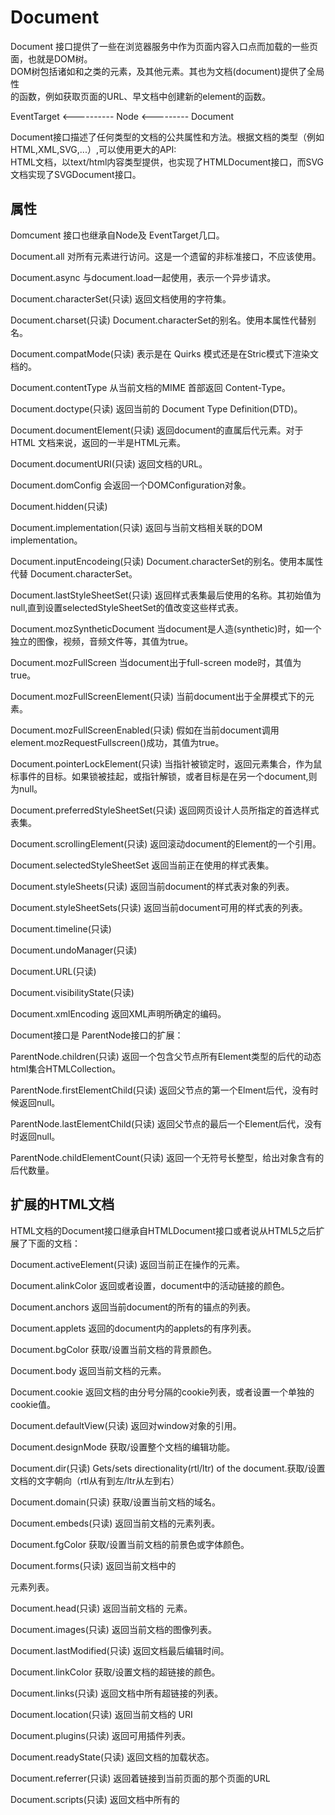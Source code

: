 # Document

Document 接口提供了一些在浏览器服务中作为页面内容入口点而加载的一些页面，也就是DOM树。  
DOM树包括诸如<body>和<table>之类的元素，及其他元素。其也为文档(document)提供了全局性  
的函数，例如获取页面的URL、早文档中创建新的element的函数。 

 EventTarget <---------- Node <--------- Document  

Document接口描述了任何类型的文档的公共属性和方法。根据文档的类型（例如HTML,XML,SVG,...）,可以使用更大的API:  
HTML文档，以text/html内容类型提供，也实现了HTMLDocument接口，而SVG文档实现了SVGDocument接口。  


## 属性

Domcument 接口也继承自Node及 EventTarget几口。  

Document.all 对所有元素进行访问。这是一个遗留的非标准接口，不应该使用。  

Document.async 与document.load一起使用，表示一个异步请求。  

Document.characterSet(只读)   返回文档使用的字符集。  

Document.charset(只读)  Document.characterSet的别名。使用本属性代替别名。 

Document.compatMode(只读)  表示是在 Quirks 模式还是在Stric模式下渲染文档的。  

Document.contentType  从当前文档的MIME 首部返回 Content-Type。  

Document.doctype(只读)  返回当前的 Document Type Definition(DTD)。 

Document.documentElement(只读) 返回document的直属后代元素。对于HTML 文档来说，返回的一半是HTML元素。 

Document.documentURI(只读) 返回文档的URL。 

Document.domConfig  会返回一个DOMConfiguration对象。

Document.hidden(只读)  

Document.implementation(只读)  返回与当前文档相关联的DOM implementation。

Document.inputEncodeing(只读) Document.characterSet的别名。使用本属性代替 Document.characterSet。  

Document.lastStyleSheetSet(只读)  返回样式表集最后使用的名称。其初始值为null,直到设置selectedStyleSheetSet的值改变这些样式表。  

Document.mozSyntheticDocument 当document是人造(synthetic)时，如一个独立的图像，视频，音频文件等，其值为true。  

Document.mozFullScreen  当document出于full-screen mode时，其值为true。  

Document.mozFullScreenElement(只读)  当前document出于全屏模式下的元素。  

Document.mozFullScreenEnabled(只读)  假如在当前document调用element.mozRequestFullscreen()成功，其值为true。  

Document.pointerLockElement(只读)  当指针被锁定时，返回元素集合，作为鼠标事件的目标。如果锁被挂起，或指针解锁，或者目标是在另一个document,则为null。  

Document.preferredStyleSheetSet(只读)  返回网页设计人员所指定的首选样式表集。

Document.scrollingElement(只读)  返回滚动document的Element的一个引用。  

Document.selectedStyleSheetSet  返回当前正在使用的样式表集。  

Document.styleSheets(只读)  返回当前document的样式表对象的列表。  

Document.styleSheetSets(只读) 返回当前document可用的样式表的列表。  

Document.timeline(只读) 

Document.undoManager(只读)

Document.URL(只读)  

Document.visibilityState(只读)  

Document.xmlEncoding  返回XML声明所确定的编码。  


Document接口是 ParentNode接口的扩展：  

ParentNode.children(只读)  返回一个包含父节点所有Element类型的后代的动态 html集合HTMLCollection。  

ParentNode.firstElementChild(只读)  返回父节点的第一个Elment后代，没有时候返回null。   

ParentNode.lastElementChild(只读)  返回父节点的最后一个Element后代，没有时返回null。  

ParentNode.childElementCount(只读)  返回一个无符号长整型，给出对象含有的后代数量。  


## 扩展的HTML文档 

HTML文档的Document接口继承自HTMLDocument接口或者说从HTML5之后扩展了下面的文档：  

Document.activeElement(只读)  返回当前正在操作的元素。  

Document.alinkColor 返回或者设置，document中的活动链接的颜色。  

Document.anchors  返回当前document的所有的锚点的列表。  

Document.applets  返回的document内的applets的有序列表。  

Document.bgColor  获取/设置当前文档的背景颜色。  

Document.body   返回当前文档的<body>元素。  

Document.cookie  返回文档的由分号分隔的cookie列表，或者设置一个单独的cookie值。  

Document.defaultView(只读)  返回对window对象的引用。  

Document.designMode 获取/设置整个文档的编辑功能。  

Document.dir(只读)  Gets/sets directionality(rtl/ltr) of the document.获取/设置文档的文字朝向（rtl从有到左/ltr从左到右）  

Document.domain(只读)  获取/设置当前文档的域名。 

Document.embeds(只读)  返回当前文档的<embed>元素列表。  

Document.fgColor  获取/设置当前文档的前景色或字体颜色。  

Document.forms(只读)  返回当前文档中的<form>元素列表。  

Document.head(只读)  返回当前文档的<head> 元素。  

Document.images(只读) 返回当前文档的图像列表。 

Document.lastModified(只读)  返回文档最后编辑时间。  

Document.linkColor 获取/设置文档的超链接的颜色。  

Document.links(只读)  返回文档中所有超链接的列表。  

Document.location(只读)  返回当前文档的 URI

Document.plugins(只读) 返回可用插件列表。  

Document.readyState(只读)  返回文档的加载状态。  

Document.referrer(只读)  返回着链接到当前页面的那个页面的URL

Document.scripts(只读)  返回文档中所有的<script>元素。  

Document.title 设置或获取当前文档的标题。  

Document.URL(只读)  返回文档的地址字符串。  

Document.vlinkColor 获取/设置访问过的超链接的颜色。  


## 事件句柄

Document.onafterscriptexecute  表示afterscriptexecute事件的事件处理代码  

Document.onbeforescriptexecute  表示beforescriptexecument事件的事件处理代码  

Document.oncopy  表示copy事件的事件处理代码。  

Document.oncut  表示cut事件的事件处理代码。  

Document.onfullscreenchange  表示fullscreenchange 事件的事件处理代码。   

Document.onfullscreenerror  表示fullscreenerror 事件的事件处理代码。  

Document.onpaste  表示paste事件的事件处理代码。  

Document.onpointerlockchage  表示pointerlockchange事件的事件处理代码。 

Document.onpointerlockerror  表示 pointerlockerror事件的事件处理代码。  

Document.onreadystatechange  表示 readystatechange事件的事件处理代码。  

Document.onselectionchange  表示 selectionchange事件的事件处理代码。  

Docuemnt.onvisibilitychange 表示 visibilitychange 事件的事件处理代码。 

Document.onwheel 表示 wheel  事件的事件处理代码。  


Document接口是  GlobalEventHandlers接口的扩展：

GlobalEventHandlers.onabort  表示 onabort 事件的事件处理代码。  

GlobleEventHandlers.onanimationcancel  表示 animationcancel 事件的事件处理代码。 指示一个css动画被取消。  

GlobleEventHandlers.onanimationend 表示 animationend 事件的事件处理代码。指示一个动画结束。 

GlobalEventHandlers.onanimationiteration 表示 animationiteration 事件的事件处理代码。指示一个动画被叠加了一个新动画。  

GlobalEventHandlers.onauxclick 表示 auxclick 事件的事件处理代码。指示一个初级button被安在一个input装置上。  

GlobalEventHandlers.onblur  表示 blur 事件的事件处理代码。  

GlobalEventHandlers.onerror  表示 error 事件的事件处理代码。  

GlobalEventHandlers.onfocus  表示 focus 事件的事件处理代码。 

GlobalEventHandlers.oncancel  表示 cancel 事件的事件处理代码。 

GlobalEventHandlers.oncanplaythrough  表示 canplaythrough 事件的事件处理代码。  

GlobalEventHandlers.onchange  表示 change  事件的事件处理代码。  

GlobalEventHandlers.onclick   表示 click  事件的事件处理代码。  

GlobalEventHandlers.onclose   表示 close 事件的事件处理代码。  

GlobalEventHandlers.oncontextmenu   表示 contextmenu 事件的事件处理代码。  

GlobalEventHandlers.oncuechange  表示 cuechange  事件的事件处理代码。  

GlobalEventHandlers.ondblclick   表示 dblclick   事件的事件处理代码。  

GlobalEventHandlers.ondrag  表示 drag 事件的事件处理代码。  

GlobalEventHandlers.ondragend  表示 dragend  事件的事件处理代码。  

GlobalEventHandlers.ondragenter  表示 dragenter  事件的事件处理代码。  

GlobalEventHandlers.ondragexit  表示 dragexit  事件的事件处理代码。  

GlobalEventHandlers.ondragleave  表示 dragleave  事件的事件处理代码。  

GlobalEventHandlers.ondragover  表示 dragover  事件的事件处理代码。  

GlobalEventHandlers.ondragstart  表示 dragstart  事件的事件处理代码。 

GlobalEventHandlers.ondrop  表示 drop  事件的事件处理代码。  

GlobalEventHandlers.ondurationchange  表示 durationchange  事件的事件处理代码。  

GlobalEventHandlers.onemptied   表示 emptied  事件的事件处理代码。  

GlobalEventHandlers.onended  表示 ended 事件的事件处理代码。  

GlobalEventHandlers.ongotpointercapture 表示 gotpointercapture 事件的事件处理代码。  

GlobalEventHandlers.oninput  表示 input 事件的事件处理代码。  

GlobalEventHandlers.oninvalid   表示 invalid 事件的事件处理代码。  

GlobalEventHandlers.onkeydown  表示 keydown 事件的事件处理代码。  

GlobalEventHandlers.onkeypress  表示 keypress 事件的事件处理代码。  

GlobalEventHandlers.onkeyup  表示 keyup 事件的事件处理代码。  

GlobalEventHandlers.onload   表示 load 事件的事件处理代码。  

GlobalEventHandlers.onloadeddata  表示 loadeddata 事件的事件处理代码。  

GlobalEventHandlers.onloadedmetadata  表示 loadedmetadata 事件的事件处理代码。  

GlobalEventHandlers.onloadend  表示 loadend 事件的事件处理代码。  

GlobalEventHandlers.onloadstart  表示 loadstart 事件的事件处理代码。  

GlobalEventHandlers.onlostpointercapture  表示 lostpointercapture 事件的事件处理代码。  

GlobalEventHandlers.onmousedown  表示 mousedown 事件的事件处理代码。 

GlobalEventHandlers.onmouseenter  表示 mouseenter 事件的事件处理代码。 

GlobalEventHandlers.onmouseleave  表示 mouseleave 事件的事件处理代码。 

GlobalEventHandlers.onmousemove  表示 mousemove 事件的事件处理代码。 

GlobalEventHandlers.onmouseout  表示 mouseout 事件的事件处理代码。 

GlobalEventHandlers.onmouseover  表示 mouseover 事件的事件处理代码。 

GlobalEventHandlers.onmouseup  表示 mouseup 事件的事件处理代码。 

GlobalEventHandlers.onmousewheel  表示 mousewheel 事件的事件处理代码。 

GlobalEventHandlers.onpause  表示 pause 事件的事件处理代码。 

GlobalEventHandlers.onplay  表示 play 事件的事件处理代码。 

GlobalEventHandlers.onplaying  表示 playing 事件的事件处理代码。 

GlobalEventHandlers.onpointerdown  表示 pointerdown 事件的事件处理代码。 

GlobalEventHandlers.onpointermove  表示 pointermove 事件的事件处理代码。 

GlobalEventHandlers.onpointerup  表示 pointerup 事件的事件处理代码。 

GlobalEventHandlers.onpointercancel  表示 pointercancel 事件的事件处理代码。 

GlobalEventHandlers.onpointerover  表示 pointerover 事件的事件处理代码。 

GlobalEventHandlers.onpointerout  表示 pointerout 事件的事件处理代码。 

GlobalEventHandlers.onpointerenter  表示 pointerenter 事件的事件处理代码。 

GlobalEventHandlers.onpointerleave  表示 pointerleave 事件的事件处理代码。 

GlobalEventHandlers.onpointerlockchange  表示 pointerlockchange 事件的事件处理代码。  

GlobalEventHandlers.onpointerlockerror  表示 pointerlockerror 事件的事件处理代码。  

GlobalEventHandlers.onprogress  表示 progress 事件的事件处理代码。  

GlobalEventHandlers.onratechange 表示 ratechange  事件的事件处理代码。  

GlobalEventHandlers.onreset 表示 reset  事件的事件处理代码。  

GlobalEventHandlers.onscroll  表示 scroll  事件的事件处理代码。  

GlobalEventHandlers.onseeked  表示 seeked  事件的事件处理代码。  
   
GlobalEventHandlers.onseeking   表示 seeking  事件的事件处理代码。  

GlobalEventHandlers.onselect   表示 select  事件的事件处理代码。  

GlobalEventHandlers.onselectstart  表示 selectstart  事件的事件处理代码。  

GlobalEventHandlers.onselectionchange  表示 selectionchange  事件的事件处理代码。  

GlobalEventHandlers.onshow  表示 show   事件的事件处理代码。  

GlobalEventHandlers.onsort  表示 sort   事件的事件处理代码。  

GlobalEventHandlers.onstalled  表示 stalled  事件的事件处理代码。  

GlobalEventHandlers.onsubmit  表示 submit  事件的事件处理代码。  

GlobalEventHandlers.onsuspend  表示 suspend  事件的事件处理代码。  

GlobalEventHandlers.ontimeupdate  表示 timeupdate  事件的事件处理代码。  

GlobalEventHandlers.onvolumechange  表示 volumechange  事件的事件处理代码。 

GlobalEventHandlers.ontouchcancel  表示 touchcancel  事件的事件处理代码。 

GlobalEventHandlers.ontouchend  表示 touchend  事件的事件处理代码。 

GlobalEventHandlers.ontouchmove  表示 touchmove  事件的事件处理代码。 

GlobalEventHandlers.ontouchstart  表示 touchstart  事件的事件处理代码。 

GlobalEventHandlers.ontransitioncancel  表示 transitioncancel   事件的事件处理代码。 

GlobalEventHandlers.ontransitionend  表示 transitionend   事件的事件处理代码。 

GlobalEventHandlers.onwaiting  表示 waiting  事件的事件处理代码。 


## 方法

文档接口也继承自Node和EventTarget接口

Document.adoptNode()  从外部文档接受节点。  

Document.captureEvents()  查看window.captureEvents

Document.caretPositionFromPoint()  获取指定坐标下的文档片段的范围对象。  

Document.createAttribute(String name)  创建一个新的Attr对象并返回。  

Document.createAttributebuteNS()  在给定的命名空间内创建一个新的属性节点并返回它。  

Document.createSDATASection()  创建一个新的CDATA节点并返回它。  

Document.createcomment()  创建一个新的注释节点并返回它。  

Document.createDocumentFragment()  创建一个新的文档片段。  

Document.createElement()  用给定的标签名创建一个新的元素。  

Document.createElementNS()  用给定的标签名和命名空间URI创建一个新的元素。  

Document.createEvent()  创建一个事件对象。  

Document.createNodeIterator()  创建一个NodeIterator对象。  

Document.createProcessingInstruction()  创建一个新的ProgressingInstruction对象。  

Document.createRange()  创建一个Range对象。  

Document.createTextNode()  创建一个文字节点。  

Document.createTouch()  创建一个Touch对象。  

Document.createTouchList()  创建一个TouchList对象。  

Document.createTreeWalker()  创建一个TreeWalker对象。  

Document.elementFromPoint()  返回给定坐标出最上面的元素。  

Document.elementsFromPoint()  返回一个指定坐标出左右元素组成的数组。  

Document.enableStyleSheetsForSet()  启用指定样式表集的样式表。  

Document.exitPointerLock()  释放指针锁。  

Document.getAnimations()  但会当前正在生效的所有动画对象的数组，其目标元素是文档的后代。  

Document.getElementByClassName()  返回有给定样式名的元素列表。  

Document.getElementByTagName()  返回有给定标签名的元素列表。  

Document.getElementByTagNameNS()  返回有给定标签名和命名空间的元素列表。  

Document.importNode()  返回一个从外部文档中一个节点的拷贝。  

Document.registerElement()  注册一个web component.  

Document.releaseCapture()  如果是在这个文档中的一个元素上，释放当前鼠标捕获。  

Document.releaseEvent()  查看window.releaseEvent().  

Document.mozSetImageElement()  匀速您更改作为指定元素ID的背景图像的元素。  


The Document interface is extended with the ParentNode interface: 

document.getElementById(String id)  返回一个对识别元素的对象的引用。  

document.querySelector(String selector)  返回文档中第一个匹配指定选择器的元素。  

document.querySelectorAll(String selector)  返回一个匹配指定选择器的元素节点列表。  


The Document interface is extended width the XPathEvaluator interface:  

document.createExpression(String expression, XPathNSResolver resolver)  编译一个XPathExpression,然后可以用于（重复）评估。  

document.createNSResolve(Node resolver) 创建一个XPathNSResolve对象。  

docuemnt.evaluate(String expression, Node contextNode, XpathNSResolver resolver, Number type, Object result)  评估一个XPath表达式。  


### 扩展的HTML文档 

HTML文档的Document接口继承自 HTMLDocument接口或者说从HTML5之后扩展了下面这些文档：  

Document.clear()  在大多数现在浏览器中，包括Firefox和IE的最新版本，这种方法什么都不做。  

Document.close()  关闭文档流以进行编写。  

Document.execCommand(String command[,Boolean showUI[, String value]])  在可编辑文档中，执行一个formating命令。  

Document.getElementByName(String Name)  但会具有给定名称的元素列表。  

Document.getSelection()  返回与文档中选择的文本相关的选择对象。  

Document.hasFocus()  如果当前位于文档的任何位置获得焦点，则返回true.  

Document.open()  为书写打开一个文档流。  

Document.queryCommandEnabled(String command) 如果formating命令可以在当前范围内执行，则返回true。  

Document.queryCommandIndeterm(String command) 如果formating命令处于当前范围的不确定状态，则返回true。  

Document.queryCommandState(String command)  如果在当前范围执行了formating命令，则返回true。  

Document.queryCommandSupported(String command)  如果在当前范围支持formating命令，则返回true。

Document.queryCommandValue(String command)  返回一个formating命令当前范围的当前值。  

Document.write(String text) 将文本写入文档。  

Document.writeln(String text)  在文档中写入一行文本。  


##  浏览器兼容性  

#### Firefox notes  

Mozilla为XUL内容定义了一组非标准属性。  

document.currentScript   返回当前正在执行的<script>元素。  

document.documentURIObject  (Mozilla插件仅仅) 返回表示文档URI的nslURI对象。此属性在特权JavaScript代码中有特殊含义。  

document.popupNode  但会调用弹出窗口的节点。  

document.tooltipNode  返回当前工具提示的目标节点。  

**Mozilla也定义了一些非标准的方法**  

Documeng.loadOverlay   动态加载XUL覆盖。  这只在XUL文档中有效。  


#### IE

Microsolf定义了一些非标准属性。  

document.contents  作为一个工作区，document.body.contains()可以被使用。  

